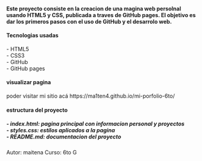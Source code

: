 
<h4>Este proyecto consiste en la creacion de una magina web persolnal usando HTML5 y CSS, publicada a traves de GitHub pages. El objetivo es dar los primeros pasos con el uso de GitHub y el desarrolo web.</h4>
<h4>Tecnologias usadas </h4>
- HTML5
<br>
- CSS3
<br>
- GitHub
<br>
- GitHub pages

<h4>
visualizar pagina</h4>
</h4>
</h5>poder visitar mi sitio acá https://ma1ten4.github.io/mi-porfolio-6to/</h5>
<h4>
estructura del proyecto</4>
</h4>

<h5>- index.html: pagina principal con informacion personal y proyectos 
<br>
- styles.css: estilos aplicados a la pagina
<br>
- README.md: documentacion del proyecto </h5>

Autor: maitena
Curso: 6to G

